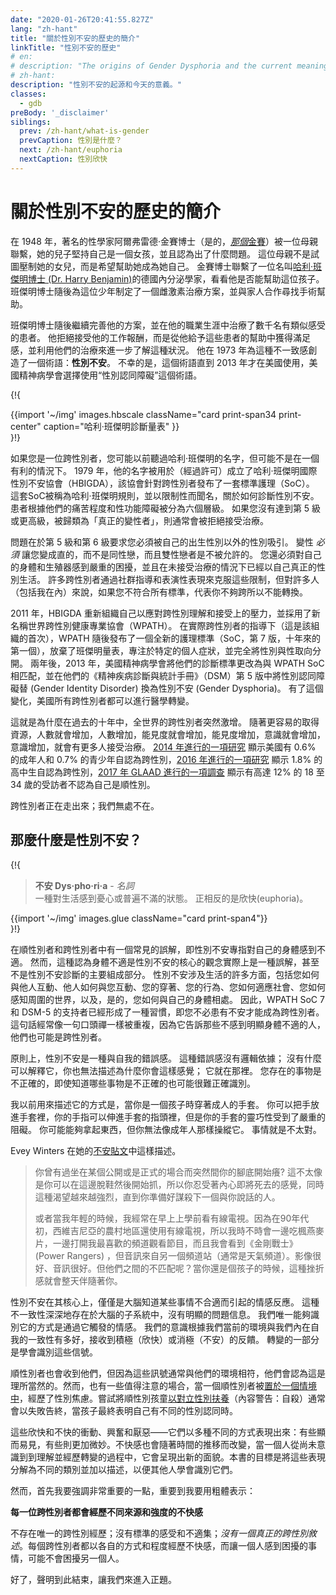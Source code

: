```yaml
---
date: "2020-01-26T20:41:55.827Z"
lang: "zh-hant"
title: "關於性別不安的歷史的簡介"
linkTitle: "性別不安的歷史"
# en:
# description: "The origins of Gender Dysphoria and the current meaning today."
# zh-hant:
description: "性別不安的起源和今天的意義。"
classes:
  - gdb
preBody: '_disclaimer'
siblings:
  prev: /zh-hant/what-is-gender
  prevCaption: 性別是什麼？
  next: /zh-hant/euphoria
  nextCaption: 性別欣快
---
```

<!-- en:
# A Brief History of Gender Dysphoria

zh-hant: -->
# 關於性別不安的歷史的簡介

<!-- en:
In 1948, noted sexologist Dr. Alfred Kinsey (yes, [*that* Kinsey](https://en.wikipedia.org/wiki/Alfred_Kinsey)) was contacted by a woman whose male child adamantly insisted that they were in fact a girl, and that something had gone very wrong. The mother, rather than trying to suppress her daughter, wished to help her become who she knew herself to be. Kinsey reached out to a German endocrinologist named [Dr. Harry Benjamin](https://en.wikipedia.org/wiki/Harry_Benjamin) to see if he could help the child. Dr. Benjamin then developed a protocol of estrogen therapy for the teen, and worked with the family to find surgical help.

zh-hant: -->
在 1948 年，著名的性學家阿爾弗雷德·金賽博士（是的，[*那個*金賽](https://zh.wikipedia.org/wiki/%E9%98%BF%E5%B0%94%E5%BC%97%E8%8E%B1%E5%BE%B7%C2%B7%E9%87%91%E8%B5%9B)）被一位母親聯繫，她的兒子堅持自己是一個女孩，並且認為出了什麼問題。 這位母親不是試圖壓制她的女兒，而是希望幫助她成為她自己。 金賽博士聯繫了一位名叫[哈利·班傑明博士 (Dr. Harry Benjamin)](https://en.wikipedia.org/wiki/Harry_Benjamin)的德國內分泌學家，看看他是否能幫助這位孩子。 班傑明博士隨後為這位少年制定了一個雌激素治療方案，並與家人合作尋找手術幫助。

<!-- en:
Benjamin then went on to refine his protocol and treated thousands of patients with similar feelings over the course of his career. He refused to take payment for his work, instead taking satisfaction from the relief he granted these patients, and using their treatment to further his understanding of the condition. He coined a term for this feeling of incongruence in 1973: **gender dysphoria**. Unfortunately, this term would not be used in the United States until 2013, with the American Psychiatric Association opting for the term "gender identity disorder" instead.

zh-hant: -->
班傑明博士隨後繼續完善他的方案，並在他的職業生涯中治療了數千名有類似感受的患者。 他拒絕接受他的工作報酬，而是從他給予這些患者的幫助中獲得滿足感，並利用他們的治療來進一步了解這種狀況。 他在 1973 年為這種不一致感創造了一個術語：**性別不安**。 不幸的是，這個術語直到 2013 年才在美國使用，美國精神病學會選擇使用“性別認同障礙”這個術語。

{!{
<div class="gutter print-inline">
  {{import '~/img' images.hbscale
    className="card print-span34 print-center"
    caption="哈利·班傑明診斷量表"
  }}
</div>
}!}

<!-- en:
If you are a trans person reading this, you may have heard the name Harry Benjamin before, but probably not in a favorable context. In 1979 his name was used (with permission) in the forming of the Harry Benjamin International Gender Dysphoria Association (HBIGDA), which released a Standards of Care (SoC) for transgender people. This SoC came to be known as the Harry Benjamin Rules, and were infamously limiting in regards to how gender dysphoria could be diagnosed. Patients were placed within a six tier scale based upon their level of misery and sexual dysfunction. If you did not land at Tier 5 or higher, classified as a "True Transsexual", you were usually rejected for treatment.

zh-hant: -->
如果您是一位跨性別者，您可能以前聽過哈利·班傑明的名字，但可能不是在一個有利的情況下。 1979 年，他的名字被用於（經過許可）成立了哈利·班傑明國際性別不安協會（HBIGDA），該協會針對跨性別者發布了一套標準護理（SoC）。 這套SoC被稱為哈利·班傑明規則，並以限制性而聞名，關於如何診斷性別不安。 患者根據他們的痛苦程度和性功能障礙被分為六個層級。 如果您沒有達到第 5 級或更高級，被歸類為「真正的變性者」，則通常會被拒絕接受治療。

<!-- en:
The problem was that Tiers 5 and 6 required that you had to be exclusively attracted to your own birth sex. Transition *had* to be making you straight, not gay, and bisexuals were not allowed. You also had to be experiencing severe distress with your body and genitals and already be living as your true gender without treatment. Many trans people got around these limitations through community coaching and performative presentations, but for many people (myself included) it was believed that, if you did not fit all the criteria, you were not trans enough to transition.

zh-hant: -->
問題在於第 5 級和第 6 級要求您必須被自己的出生性別以外的性別吸引。 變性 *必須* 讓您變成直的，而不是同性戀，而且雙性戀者是不被允許的。 您還必須對自己的身體和生殖器感到嚴重的困擾，並且在未接受治療的情況下已經以自己真正的性別生活。 許多跨性別者通過社群指導和表演性表現來克服這些限制，但對許多人（包括我在內）來說，如果您不符合所有標準，代表你不夠跨所以不能轉換。

<!-- en:
In 2011, the HBIGDA reorganized itself to respond to mounting pressures in trans understanding and acceptance, taking on the new name World Professional Association for Transgender Health (WPATH). Under guidance by actual transgender people (a first for the organization), WPATH then proceeded to release an entirely new Standards of Care (SoC, version 7, the first in ten years) which abandoned the Benjamin Scale, focusing on specific individual symptoms and disconnecting gender from sexuality entirely. Two years later, in 2013, the American Psychiatric Association changed their diagnostic criteria to match the WPATH SoC in their Diagnostic and Statistical Manual of Mental Disorders (DSM) version 5, replacing Gender Identity Disorder with Gender Dysphoria. With this change, medical transition became available to all trans people in the United States.

zh-hant: -->
2011 年，HBIGDA 重新組織自己以應對跨性別理解和接受上的壓力，並採用了新名稱世界跨性別健康專業協會（WPATH）。 在實際跨性別者的指導下（這是該組織的首次），WPATH 隨後發布了一個全新的護理標準（SoC，第 7 版，十年來的第一個），放棄了班傑明量表，專注於特定的個人症狀，並完全將性別與性取向分開。 兩年後，2013 年，美國精神病學會將他們的診斷標準更改為與 WPATH SoC 相匹配，並在他們的《精神疾病診斷與統計手冊》（DSM）第 5 版中將性別認同障礙替 (Gender Identity Disorder) 換為性別不安 (Gender Dysphoria)。 有了這個變化，美國所有跨性別者都可以進行醫學轉變。

<!-- en:
This is why trans presence across the world has suddenly exploded in the last decade. With easier access comes larger numbers, with larger numbers comes more visibility, with more visibility comes more awareness, and with more awareness comes more people accessing treatment. [A study conducted in 2014](https://williamsinstitute.law.ucla.edu/wp-content/uploads/TransAgeReport.pdf) showed 0.6% of adults and 0.7% of youth in the United States identified as transgender, [a study conducted in 2016](https://www.cdc.gov/mmwr/volumes/68/wr/mm6803a3.htm) showed 1.8% of high school age students identified as transgender, and [a survey conducted by GLAAD in 2017](https://www.glaad.org/files/aa/2017_GLAAD_Accelerating_Acceptance.pdf) showed a whopping 12% of respondents 18 to 34 did not identify as cisgender.

zh-hant: -->
這就是為什麼在過去的十年中，全世界的跨性別者突然激增。 隨著更容易的取得資源，人數就會增加，人數增加，能見度就會增加，能見度增加，意識就會增加，意識增加，就會有更多人接受治療。 [2014 年進行的一項研究](https://williamsinstitute.law.ucla.edu/wp-content/uploads/TransAgeReport.pdf) 顯示美國有 0.6% 的成年人和 0.7% 的青少年自認為跨性別，[2016 年進行的一項研究](https://www.cdc.gov/mmwr/volumes/68/wr/mm6803a3.htm) 顯示 1.8% 的高中生自認為跨性別，[2017 年 GLAAD 進行的一項調查](https://www.glaad.org/files/aa/2017_GLAAD_Accelerating_Acceptance.pdf) 顯示有高達 12% 的 18 至 34 歲的受訪者不認為自己是順性別。

<!-- en: 
Transgender people are coming out of the woodwork; we are everywhere.

zh-hant: -->
跨性別者正在走出來；我們無處不在。

<!-- en:
## So What Is Gender Dysphoria?

zh-hant: -->
## 那麼什麼是性別不安？

{!{
<div class="gutter print-span4">
  <blockquote>
    <strong>不安 Dys·pho·ri·a</strong> - <em>名詞</em><br>
    一種對生活感到憂心或普遍不滿的狀態。 正相反的是欣快(euphoria)。
    <!-- A state of unease or generalized dissatisfaction with life. The opposite of euphoria. -->
  </blockquote>
  {{import '~/img' images.glue className="card print-span4"}}
</div>
}!}

<!-- en:
There is a common misconception among both cisgender and transgender people that gender dysphoria refers exclusively to a physical discomfort with ones own body. However, this belief that body discomfort is central to gender dysphoria is in fact a misconception, and is not even a majority component of a gender dysphoria diagnosis. Gender dysphoria crosses a large number of all aspects of life, including how you interact with others, how others interact with you, how you dress, how you behave, how you fit into society, how you perceive the world around you, and, yes, how you relate to your own body. Consequently, proponents of the WPATH SoC 7 and the DSM-5 have taken to a habit of saying that you do not have to have dysphoria to be transgender. This statement is often repeated like a mantra, as it informs people who do not feel significant body discomfort that they may also be transgender.

zh-hant: -->
在順性別者和跨性別者中有一個常見的誤解，即性別不安專指對自己的身體感到不適。 然而，這種認為身體不適是性別不安的核心的觀念實際上是一種誤解，甚至不是性別不安診斷的主要組成部分。 性別不安涉及生活的許多方面，包括您如何與他人互動、他人如何與您互動、您的穿著、您的行為、您如何適應社會、您如何感知周圍的世界，以及，是的，您如何與自己的身體相處。 因此，WPATH SoC 7 和 DSM-5 的支持者已經形成了一種習慣，即您不必患有不安才能成為跨性別者。 這句話經常像一句口頭禪一樣被重複，因為它告訴那些不感到明顯身體不適的人，他們也可能是跨性別者。

<!-- en:
In principle, gender dysphoria is a feeling of wrongness intrinsic to the self. There is no logical backing to this wrongness; there is nothing which explains it, and you can not describe why you feel this way; it is just there. Things in your existence are incorrect, and even knowing which things *are* incorrect can be hard to properly identify.

zh-hant: -->
原則上，性別不安是一種與自我的錯誤感。 這種錯誤感沒有邏輯依據； 沒有什麼可以解釋它，你也無法描述為什麼你會這樣感覺； 它就在那裡。 您存在的事物是不正確的，即使知道哪些事物是不正確的也可能很難正確識別。

<!-- en:
The way I used to describe it is like wearing an adult's glove when you are a child. You can put your hand into the glove, and your fingers feed into the digits of the glove, but your dexterity with the glove is severely hindered. You might be able to pick something up, but you can not manipulate it like an adult could. Things just aren't quite right.

zh-hant: -->
我以前用來描述它的方式是，當你是一個孩子時穿著成人的手套。 你可以把手放進手套裡，你的手指可以伸進手套的指頭裡，但是你的手套的靈巧性受到了嚴重的阻礙。 你可能能夠拿起東西，但你無法像成年人那樣操縱它。 事情就是不太對。

<!-- en:
Evey Winters described it this way [in her Dysphoria post](https://eveywinters.com/on-dysphoria-before-enduring-and-after/).

zh-hant: -->
Evey Winters 在她的[不安貼文](https://eveywinters.com/on-dysphoria-before-enduring-and-after/)中這樣描述。

<!-- en:
> Have you ever been sitting somewhere in a public or a formal place and all of a sudden the bottom of your foot itches? It’s not like you can remove your shoes right there and scratch it, so you endure the feeling of dying inside while this itch grows and grows until you are ready to murder the next person that speaks to you.
>
> Or when I was younger I used to watch cable TV in the mornings before school. Because it was cable TV in rural WV in the early 90’s, every so often I’d turn on my favorite channel to watch my shows while I ate my maple oatmeal and I’d be seeing Power Rangers — but the audio would be from another station (usually the weather channel). The video was fine. The audio was fine. But the mismatch between them? That’s the kind of frustration that sits with you all day as a child.
>
> It’s the feeling you get when you ask for a crisp refreshing Diet Coke and the server says, “Is Pepsi ok?”
>
> It is knowing that something is wrong and not being able to do a damn thing about it.

zh-hant: -->
> 你曾有過坐在某個公開或是正式的場合而突然間你的腳底開始癢? 這不太像是你可以在這邊脫鞋然後開始抓，所以你忍受著內心即將死去的感覺，同時這種渴望越來越強烈，直到你準備好謀殺下一個與你說話的人。
>
> 或者當我年輕的時候，我經常在早上上學前看有線電視。因為在90年代初，西維吉尼亞的農村地區還使用有線電視，所以我時不時會一邊吃楓燕麥片，一邊打開我最喜歡的頻道觀看節目，而且我會看到《金剛戰士》(Power Rangers) ，但音訊來自另一個頻道站（通常是天氣頻道）。影像很好、音訊很好。但他們之間的不匹配呢？當你還是個孩子的時候，這種挫折感就會整天伴隨著你。

<!-- en:
Gender dysphoria is, at its core, simply emotional reactions to the brain knowing that something does not fit. This incongruence is so deep inside the brain's subsystems that there is no obvious message of what the problem is. The only way we have to identify it is via the emotions that it triggers. Our consciousness receives either positive (euphoria) or negative (dysphoria) feedback according to how well our current environment aligns with our internal sense of self. Part of transition is learning to recognize those signals.

zh-hant: -->
性別不安在其核心上，僅僅是大腦知道某些事情不合適而引起的情感反應。 這種不一致性深深地存在於大腦的子系統中，沒有明顯的問題信息。 我們唯一能夠識別它的方式是通過它觸發的情感。 我們的意識根據我們當前的環境與我們內在自我的一致性有多好，接收到積極（欣快）或消極（不安）的反饋。 轉變的一部分是學會識別這些信號。

<!-- en:
Cisgender people receive them as well, but since the signals usually align with their environment, they take them for granted. There have been a few notable occasions, however, when a cisgender person has been [put into a situation](https://www.teenvogue.com/story/maisie-williams-arya-stark-game-of-thrones-affected-her-body-image) where they experience gender dysphoria. Attempts to raise cisgender children [as the opposite sex](https://www.nytimes.com/2004/05/12/us/david-reimer-38-subject-of-the-john-joan-case.html) (Content warning: suicide) have always met with failure when the child inevitably declares themselves differently.

zh-hant: -->
順性別者也會收到他們，但因為這些訊號通常與他們的環境相符，他們會認為這是理所當然的。然而，也有一些值得注意的場合，當一個順性別者被[置於一個情境中](https://www.teenvogue.com/story/maisie-williams-arya-stark-game-of-thrones-affected-her-body-image)，經歷了性別焦慮。嘗試將順性別孩童[以對立性別扶養](https://www.nytimes.com/2004/05/12/us/david-reimer-38-subject-of-the-john-joan-case.html)（內容警告：自殺）通常會以失敗告終，當孩子最終表明自己有不同的性別認同時。

<!-- en:
These impulses of euphoria and dysphoria, arousal and aversion — they all manifest in many different ways: some obvious, some much more subtle. Dysphoria changes over time as well, taking on new shapes as one moves from pre-awareness into understanding and through transition. The goal of this book is to break down these manifestations into their distinct categories and describe them so that others may learn to recognize them.

zh-hant: -->
這些欣快和不快的衝動、興奮和厭惡——它們以多種不同的方式表現出來：有些顯而易見，有些則更加微妙。不快感也會隨著時間的推移而改變，當一個人從尚未意識到到理解並經歷轉變的過程中，它會呈現出新的面貌。本書的目標是將這些表現分解為不同的類別並加以描述，以便其他人學會識別它們。

<!-- However, first I must stress something very important, so important that I am putting it into big bold letters:

**EVERY SINGLE TRANS PERSON EXPERIENCES A DIFFERENT SET OF DYSPHORIA SOURCES AND INTENSITIES**

There is no one single trans experience; there is no standard set of feelings and discomforts; there *is no one true trans narrative*. Every trans person experiences dysphoria in their own way to their own degree, and what bothers one person may not bother another.

Okay, with that disclaimer out of the way, let's get to the meat and potatoes. -->

然而，首先我要強調非常重要的一點，重要到我要用粗體表示：

**每一位跨性別者都會經歷不同來源和強度的不快感**

不存在唯一的跨性別經歷；沒有標準的感受和不適集；*沒有一個真正的跨性別敘述*。每個跨性別者都以各自的方式和程度經歷不快感，而讓一個人感到困擾的事情，可能不會困擾另一個人。

好了，聲明到此結束，讓我們來進入正題。
